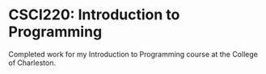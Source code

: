 # CSCI220: Introduction to Programming
Completed work for my Introduction to Programming course at the College of Charleston.
